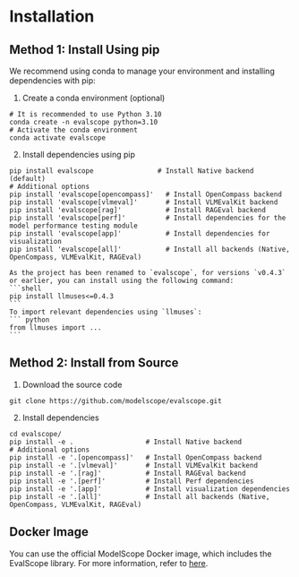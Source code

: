 # Installation

## Method 1: Install Using pip
We recommend using conda to manage your environment and installing dependencies with pip:

1. Create a conda environment (optional)
```shell
# It is recommended to use Python 3.10
conda create -n evalscope python=3.10
# Activate the conda environment
conda activate evalscope
```

2. Install dependencies using pip
```shell
pip install evalscope                # Install Native backend (default)
# Additional options
pip install 'evalscope[opencompass]'   # Install OpenCompass backend
pip install 'evalscope[vlmeval]'       # Install VLMEvalKit backend
pip install 'evalscope[rag]'           # Install RAGEval backend
pip install 'evalscope[perf]'          # Install dependencies for the model performance testing module
pip install 'evalscope[app]'           # Install dependencies for visualization
pip install 'evalscope[all]'           # Install all backends (Native, OpenCompass, VLMEvalKit, RAGEval)
```

````{warning}
As the project has been renamed to `evalscope`, for versions `v0.4.3` or earlier, you can install using the following command:
```shell
pip install llmuses<=0.4.3
```
To import relevant dependencies using `llmuses`:
``` python
from llmuses import ...
```
````

## Method 2: Install from Source
1. Download the source code
```shell
git clone https://github.com/modelscope/evalscope.git
```

2. Install dependencies
```shell
cd evalscope/
pip install -e .                  # Install Native backend
# Additional options
pip install -e '.[opencompass]'   # Install OpenCompass backend
pip install -e '.[vlmeval]'       # Install VLMEvalKit backend
pip install -e '.[rag]'           # Install RAGEval backend
pip install -e '.[perf]'          # Install Perf dependencies
pip install -e '.[app]'           # Install visualization dependencies
pip install -e '.[all]'           # Install all backends (Native, OpenCompass, VLMEvalKit, RAGEval)
```

## Docker Image

You can use the official ModelScope Docker image, which includes the EvalScope library. For more information, refer to [here](https://modelscope.cn/docs/intro/environment-setup#%E6%9C%80%E6%96%B0%E9%95%9C%E5%83%8F).